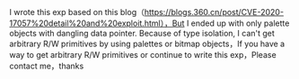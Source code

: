 I wrote this exp based on this blog（https://blogs.360.cn/post/CVE-2020-17057%20detail%20and%20exploit.html），But I ended up with only palette objects with dangling data pointer.
Because of type isolation, I can't get arbitrary R/W primitives by using palettes or bitmap objects，If you have a way to get arbitrary R/W primitives or continue to write 
this exp，Please contact me，thanks
